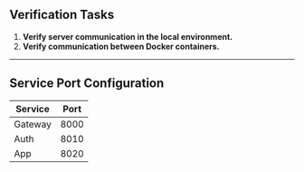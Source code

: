 ## Verification Tasks

1. **Verify server communication in the local environment.**
2. **Verify communication between Docker containers.**

---

## Service Port Configuration

| **Service** | **Port** |
|-------------|----------|
| Gateway     | 8000     |
| Auth        | 8010     |
| App         | 8020     |